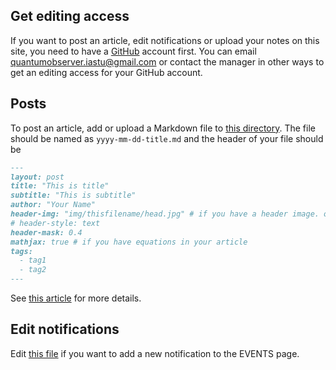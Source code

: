## Get editing access

If you want to post an article, edit notifications or upload your notes on this site, you need to have a [GitHub](https://github.com) account first. You can email [quantumobserver.iastu@gmail.com](mailto:quantumobserver.iastu@gmail.com) or contact the manager in other ways to get an editing access for your GitHub account.

## Posts

To post an article, add or upload a Markdown file to [this directory](https://github.com/QuantumObserverIASTU/QuantumObserverIASTU.github.io/tree/main/_posts). The file should be named as ``yyyy-mm-dd-title.md`` and the header of your file should be
```markdown
---
layout: post
title: "This is title"
subtitle: "This is subtitle"
author: "Your Name"
header-img: "img/thisfilename/head.jpg" # if you have a header image. or if you want to have a text style head, see the next line
# header-style: text 
header-mask: 0.4
mathjax: true # if you have equations in your article
tags:
  - tag1
  - tag2
---
```
See [this article](https://quantumobserveriastu.github.io/2022/06/16/test/) for more details.

## Edit notifications

Edit [this file](https://github.com/QuantumObserverIASTU/QuantumObserverIASTU.github.io/blob/main/_includes/events/events.md) if you want to add a new notification to the EVENTS page.